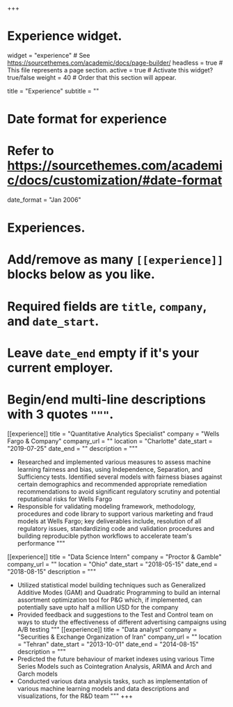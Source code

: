 +++
# Experience widget.
widget = "experience"  # See https://sourcethemes.com/academic/docs/page-builder/
headless = true  # This file represents a page section.
active = true  # Activate this widget? true/false
weight = 40  # Order that this section will appear.

title = "Experience"
subtitle = ""

# Date format for experience
#   Refer to https://sourcethemes.com/academic/docs/customization/#date-format
date_format = "Jan 2006"

# Experiences.
#   Add/remove as many `[[experience]]` blocks below as you like.
#   Required fields are `title`, `company`, and `date_start`.
#   Leave `date_end` empty if it's your current employer.
#   Begin/end multi-line descriptions with 3 quotes `"""`.
[[experience]]
  title = "Quantitative Analytics Specialist"
  company = "Wells Fargo & Company"
  company_url = ""
  location = "Charlotte"
  date_start = "2019-07-25"
  date_end = ""
  description = """
 * Researched and implemented various measures to assess machine learning fairness and bias, using Independence, Separation, and Sufficiency tests. Identified several models with fairness biases against certain demographics and recommended appropriate remediation recommendations to avoid significant regulatory scrutiny and potential reputational risks for Wells Fargo
* Responsible for validating modeling framework, methodology, procedures and code library to support various marketing and fraud models at Wells Fargo; key deliverables include, resolution of all regulatory issues, standardizing code and validation procedures and building reproducible python workflows to accelerate team's performance
  """

[[experience]]
  title = "Data Science Intern"
  company = "Proctor & Gamble"
  company_url = ""
  location = "Ohio"
  date_start = "2018-05-15"
  date_end = "2018-08-15"
  description = """
  * Utilized statistical model building techniques such as Generalized Additive Modes (GAM) and Quadratic Programming to build an internal assortment optimization tool for P&G which, if implemented, can potentially save upto half a million USD for the company
* Provided feedback and suggestions to the Test and Control team on ways to study the effectiveness of different advertising campaigns using A/B testing 
"""
[[experience]]
  title = "Data analyst"
  company = "Securities & Exchange Organization of Iran"
  company_url = ""
  location = "Tehran"
  date_start = "2013-10-01"
  date_end = "2014-08-15"
  description = """
 * Predicted the future behaviour of market indexes using various Time Series Models such as Cointegration Analysis, ARIMA and Arch and Garch models
 * Conducted various data analysis tasks, such as implementation of various machine learning models and data descriptions and visualizations, for the R&D team 
  """
+++
